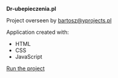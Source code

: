 <b>Dr-ubepieczenia.pl</b>

Project overseen by <a href="mailto:bartosz@yprojects.pl" target="_blank">bartosz@yprojects.pl</a>

Application created with:

- HTML
- CSS
- JavaScript

[Run the project](https://orionfanweb1701.github.io/dr-ubezpieczenia-project/)
